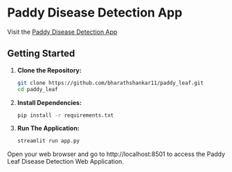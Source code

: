 # Paddy Disease Detection App

Visit the [Paddy Disease Detection App](https://paddy-leaf-disease-detection.streamlit.app/) 

## Getting Started

1. **Clone the Repository:**

   ```bash
   git clone https://github.com/bharathshankar11/paddy_leaf.git
   cd paddy_leaf

2. **Install Dependencies:**
   ```bash
   pip install -r requirements.txt
3. **Run The Application:**
   ```bash
   streamlit run app.py
Open your web browser and go to http://localhost:8501 to access the Paddy Leaf Disease Detection Web Application.
